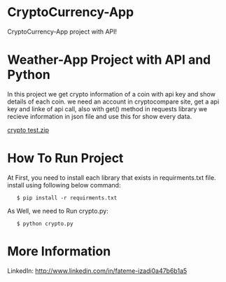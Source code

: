 # CryptoCurrency-App
CryptoCurrency-App project with API!




# Weather-App Project with API and Python

In this project we get crypto information of a coin with api key and show details of each coin.
we need an account in cryptocompare site, get a api key and linke of api call, also with get() method in requests library we recieve information in json file and use this for show every data.



[crypto test.zip](https://github.com/fatemeizd/CryptoCurrency-App/files/11011569/crypto.test.zip)


# How To Run Project

At First, you need to install each library that exists in requirments.txt file. install using following below command:

       $ pip install -r requirments.txt
       
As Well, we need to Run crypto.py:

       $ python crypto.py
       
       
       
# More Information

LinkedIn: http://www.linkedin.com/in/fateme-izadi0a47b6b1a5
